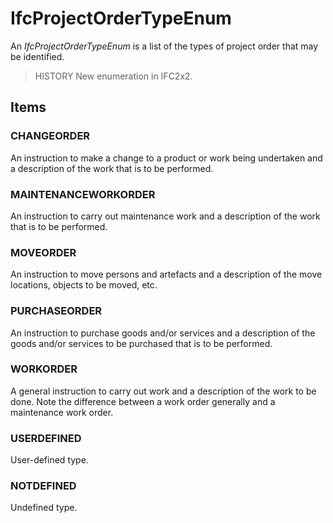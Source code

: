 # IfcProjectOrderTypeEnum

An _IfcProjectOrderTypeEnum_ is a list of the types of project order that may be identified.

> HISTORY  New enumeration in IFC2x2.

## Items

### CHANGEORDER
An instruction to make a change to a product or work being undertaken and a description of the work that is to be performed.

### MAINTENANCEWORKORDER
An instruction to carry out maintenance work and a description of the work that is to be performed.

### MOVEORDER
An instruction to move persons and artefacts and a description of the move locations, objects to be moved, etc.

### PURCHASEORDER
An instruction to purchase goods and/or services and a description of the goods and/or services to be purchased that is to be performed.

### WORKORDER
A general instruction to carry out work and a description of the work to be done. Note the difference between a work order generally and a maintenance work order.

### USERDEFINED
User-defined type.

### NOTDEFINED
Undefined type.

